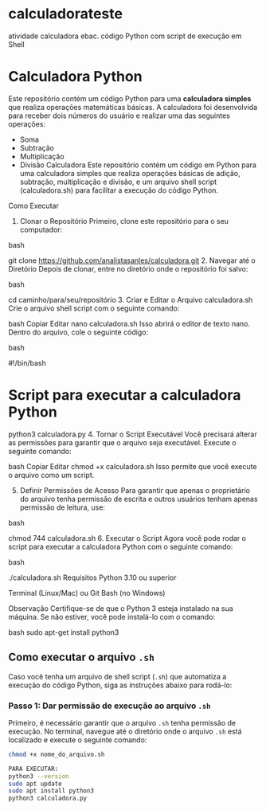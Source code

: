 # calculadorateste
atividade calculadora ebac. código Python com script de execução em Shell
# Calculadora Python

Este repositório contém um código Python para uma **calculadora simples** que realiza operações matemáticas básicas. A calculadora foi desenvolvida para receber dois números do usuário e realizar uma das seguintes operações:
- Soma
- Subtração
- Multiplicação
- Divisão
Calculadora
Este repositório contém um código em Python para uma calculadora simples que realiza operações básicas de adição, subtração, multiplicação e divisão, e um arquivo shell script (calculadora.sh) para facilitar a execução do código Python.

Como Executar
1. Clonar o Repositório
Primeiro, clone este repositório para o seu computador:

bash

git clone https://github.com/analistasanles/calculadora.git
2. Navegar até o Diretório
Depois de clonar, entre no diretório onde o repositório foi salvo:

bash

cd caminho/para/seu/repositório
3. Criar e Editar o Arquivo calculadora.sh
Crie o arquivo shell script com o seguinte comando:

bash
Copiar
Editar
nano calculadora.sh
Isso abrirá o editor de texto nano. Dentro do arquivo, cole o seguinte código:

bash

#!/bin/bash
# Script para executar a calculadora Python
python3 calculadora.py
4. Tornar o Script Executável
Você precisará alterar as permissões para garantir que o arquivo seja executável. Execute o seguinte comando:

bash
Copiar
Editar
chmod +x calculadora.sh
Isso permite que você execute o arquivo como um script.

5. Definir Permissões de Acesso
Para garantir que apenas o proprietário do arquivo tenha permissão de escrita e outros usuários tenham apenas permissão de leitura, use:

bash

chmod 744 calculadora.sh
6. Executar o Script
Agora você pode rodar o script para executar a calculadora Python com o seguinte comando:

bash

./calculadora.sh
Requisitos
Python 3.10 ou superior

Terminal (Linux/Mac) ou Git Bash (no Windows)

Observação
Certifique-se de que o Python 3 esteja instalado na sua máquina. Se não estiver, você pode instalá-lo com o comando:

bash
sudo apt-get install python3

## Como executar o arquivo `.sh`

Caso você tenha um arquivo de shell script (`.sh`) que automatiza a execução do código Python, siga as instruções abaixo para rodá-lo:

### Passo 1: Dar permissão de execução ao arquivo `.sh`

Primeiro, é necessário garantir que o arquivo `.sh` tenha permissão de execução. No terminal, navegue até o diretório onde o arquivo `.sh` está localizado e execute o seguinte comando:

```bash
chmod +x nome_do_arquivo.sh

PARA EXECUTAR:
python3 --version
sudo apt update
sudo apt install python3
python3 calculadora.py

